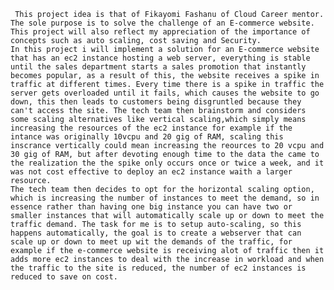 
     This project idea is that of Fikayomi Fashanu of Cloud Career mentor. The sole purpose is to solve the challenge of an E-commerce website. This project will also reflect my appreciation of the importance of concepts such as auto scaling, cost saving and Security.
    In this project i will implement a solution for an E-commerce website that has an ec2 instance hosting a web server, everything is stable until the sales department starts a sales promotion that instantly becomes popular, as a result of this, the website receives a spike in traffic at different times. Every time there is a spike in traffic the server gets overloaded until it fails, which causes the website to go down, this then leads to customers being disgruntled because they can't access the site. The tech team then brainstorm and considers some scaling alternatives like vertical scaling,which simply means increasing the resources of the ec2 instance for example if the intance was originally 10vcpu and 20 gig of RAM, scaling this inscrance vertically could mean increasing the reources to 20 vcpu and 30 gig of RAM, but after devoting enough time to the data the came to the realization the the spike only occurs once or twice a week, and it was not cost effective to deploy an ec2 instance waith a larger resource.
    The tech team then decides to opt for the horizontal scaling option, which is increasing the number of instances to meet the demand, so in essence rather than having one big instance you can have two or smaller instances that will automatically scale up or down to meet the traffic demand. The task for me is to setup auto-scaling, so this happens automatically, the goal is to create a webserver that can scale up or down to meet up wit the demands of the traffic, for example if the e-commerce website is receiving alot of traffic then it adds more ec2 instances to deal with the increase in workload and when the traffic to the site is reduced, the number of ec2 instances is reduced to save on cost.

